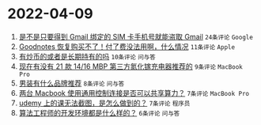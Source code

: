# 2022-04-09

1. [是不是只要得到 Gmail 绑定的 SIM 卡手机号就能盗取 Gmail](https://www.v2ex.com/t/845834) `24条评论` `Google`
1. [Goodnotes 恢复购买不了！付了费没法用啊，什么情况](https://www.v2ex.com/t/845837) `11条评论` `Apple`
1. [有炒币的或者是长期持有的吗](https://www.v2ex.com/t/845835) `10条评论` `问与答`
1. [现在有没有 21 款 14/16 MBP 第三方氮化镓充电器推荐的](https://www.v2ex.com/t/845841) `9条评论` `MacBook Pro`
1. [男装有什么品牌推荐](https://www.v2ex.com/t/845848) `8条评论` `问与答`
1. [两台 Macbook 使用通用控制连接是否可以共享算力？](https://www.v2ex.com/t/845850) `7条评论` `MacBook Pro`
1. [udemy 上的课无法截图，是怎么做到的？](https://www.v2ex.com/t/845840) `7条评论` `程序员`
1. [算法工程师的开发环境都是什么样的？](https://www.v2ex.com/t/845833) `6条评论` `问与答`
